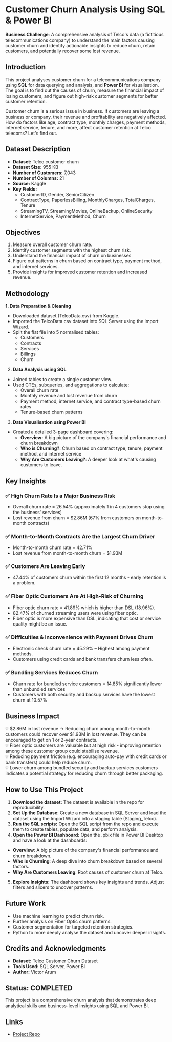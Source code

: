 # Customer Churn Analysis Using SQL & Power BI
**Business Challenge**: A comprehensive analysis of Telco's data (a fictitious telecommunications company) to understand the main factors causing customer churn and identify actionable insights to reduce churn, retain customers, and potentially recover some lost revenue.

## Introduction
This project analyses customer churn for a telecommunications company using **SQL** for data querying and analysis, and **Power BI** for visualisation. The goal is to find out the causes of churn, measure the financial impact of losing customers, and figure out high-risk customer segments for better customer retention.

Customer churn is a serious issue in business. If customers are leaving a business or company, their revenue and profitability are negatively affected. How do factors like age, contract type, monthly charges, payment methods, internet service, tenure, and more, affect customer retention at Telco telecoms? Let's find out.

## Dataset Description
- **Dataset:** Telco customer churn
- **Dataset Size:** 955 KB
- **Number of Customers:** 7,043
- **Number of Columns:** 21
- **Source:** Kaggle
- **Key Fields:**
  - CustomerID, Gender, SeniorCitizen
  - ContractType, PaperlessBilling, MonthlyCharges, TotalCharges, Tenure
  - StreamingTV, StreamingMovies, OnlineBackup, OnlineSecurity
  - InternetService, PaymentMethod, Churn
 
## Objectives
1. Measure overall customer churn rate.
2. Identify customer segments with the highest churn risk.
3. Understand the financial impact of churn on businesses
4. Figure out patterns in churn based on contract type, payment method, and internet services.
5. Provide insights for improved customer retention and increased revenue.

## Methodology
**1. Data Preparation & Cleaning**
- Downloaded dataset (TelcoData.csv) from Kaggle.
- Imported the TelcoData.csv dataset into SQL Server using the Import Wizard.
- Split the flat file into 5 normalised tables:
    - Customers
    - Contracts
    - Services
    - Billings
    - Churn
2. **Data Analysis using SQL**
- Joined tables to create a single customer view.
- Used CTEs, subqueries, and aggregations to calculate:
    - Overall churn rate
    - Monthly revenue and lost revenue from churn
    - Payment method, internet service, and contract type-based churn rates
    - Tenure-based churn patterns
3. **Data Visualisation using Power BI**
- Created a detailed 3-page dashboard covering:
  - **Overview:** A big picture of the company's financial performance and churn breakdown
  - **Who is Churning?**: Churn based on contract type, tenure, payment method, and internet service
  - **Why Are Customers Leaving?**: A deeper look at what's causing customers to leave.
 
## Key Insights
### ✅ High Churn Rate Is a Major Business Risk
- Overall churn rate = 26.54% (approximately 1 in 4 customers stop using the business' services)
- Lost revenue from churn = $2.86M (67% from customers on month-to-month contracts)
### ✅ Month-to-Month Contracts Are the Largest Churn Driver
- Month-to-month churn rate = 42.71%
- Lost revenue from month-to-month churn = $1.93M
### ✅ Customers Are Leaving Early
- 47.44% of customers churn within the first 12 months - early retention is a problem.
### ✅ Fiber Optic Customers Are At High-Risk of Churning
- Fiber optic churn rate = 41.89% which is higher than DSL (18.96%).
- 82.47% of churned streaming users were using fiber optic.
- Fiber optic is more expensive than DSL, indicating that cost or service quality might be an issue.
### ✅ Difficulties & Inconvenience with Payment Drives Churn
- Electronic check churn rate = 45.29% – Highest among payment methods.
- Customers using credit cards and bank transfers churn less often.
### ✅ Bundling Services Reduces Churn
- Churn rate for bundled service customers = 14.85% significantly lower than unbundled services
- Customers with both security and backup services have the lowest churn at 10.57%

## Business Impact
💡 $2.86M in lost revenue → Reducing churn among month-to-month customers could recover over $1.93M in lost revenue. They can be encouraged to get on 1 or 2-year contracts.  
💡 Fiber optic customers are valuable but at high risk - improving retention among these customer group could stabilise revenue.  
💡 Reducing payment friction (e.g. encouraging auto-pay with credit cards or bank transfers) could help reduce churn.  
💡 Lower churn among bundled security and backup services customers indicates a potential strategy for reducing churn through better packaging.

## How to Use This Project
1. **Download the dataset:** The dataset is available in the repo for reproducibility.
2. **Set Up the Database**: Create a new database in SQL Server and load the dataset using the Import Wizard into a staging table (Staging_Telco).
3. **Run the SQL scripts:** Open the SQL script from the repo and execute them to create tables, populate data, and perform analysis.
4. **Open the Power BI Dashboard:** Open the .pbix file in Power BI Desktop and have a look at the dashboards:
- **Overview**: A big picture of the company's financial performance and churn breakdown.
- **Who is Churning**: A deep dive into churn breakdown based on several factors.
- **Why Are Customers Leaving**: Root causes of customer churn at Telco.
5. **Explore Insights:** The dashboard shows key insights and trends. Adjust filters and slicers to uncover patterns.

## Future Work
- Use machine learning to predict churn risk.
- Further analysis on Fiber Optic churn patterns.
- Customer segmentation for targeted retention strategies.
- Python to more deeply analyse the dataset and uncover deeper insights.

## Credits and Acknowledgments
- **Dataset:** Telco Customer Churn Dataset
- **Tools Used:** SQL Server, Power BI
- **Author:** Victor Arum

## Status: COMPLETED
This project is a comprehensive churn analysis that demonstrates deep analytical skills and business-level insights using SQL and Power BI.

## Links
- [Project Repo](https://github.com/Victor-Arum/customer-churn-analysis/)
